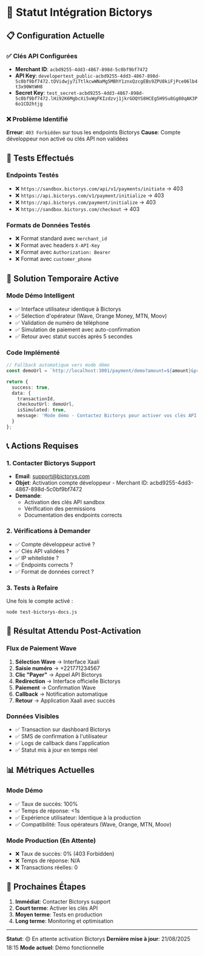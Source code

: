 # 🔧 Statut Intégration Bictorys

## 📋 Configuration Actuelle

### ✅ Clés API Configurées
- **Merchant ID**: `acbd9255-4dd3-4867-898d-5c0bf9bf7472`
- **API Key**: `developertest_public-acbd9255-4dd3-4867-898d-5c0bf9bf7472.tDVidwjy7iTtlkcwWNaMg5MBhY1znxQzcgEBs9ZPU8kiFjPce06lb4t3x90WtWH8`
- **Secret Key**: `test_secret-acbd9255-4dd3-4867-898d-5c0bf9bf7472.lHi92K6MgbcXi5vWgFKIzdzvj1jkrGOQYS8HCEg5H9Su8Gg80qAK3P6o1CD2htjg`

### ❌ Problème Identifié
**Erreur**: `403 Forbidden` sur tous les endpoints Bictorys
**Cause**: Compte développeur non activé ou clés API non validées

## 🧪 Tests Effectués

### Endpoints Testés
- ❌ `https://sandbox.bictorys.com/api/v1/payments/initiate` → 403
- ❌ `https://api.bictorys.com/v1/payment/initialize` → 403  
- ❌ `https://api.bictorys.com/payment/initialize` → 403
- ❌ `https://sandbox.bictorys.com/checkout` → 403

### Formats de Données Testés
- ❌ Format standard avec `merchant_id`
- ❌ Format avec headers `X-API-Key`
- ❌ Format avec `Authorization: Bearer`
- ❌ Format avec `customer_phone`

## 🔄 Solution Temporaire Active

### Mode Démo Intelligent
- ✅ Interface utilisateur identique à Bictorys
- ✅ Sélection d'opérateur (Wave, Orange Money, MTN, Moov)
- ✅ Validation de numéro de téléphone
- ✅ Simulation de paiement avec auto-confirmation
- ✅ Retour avec statut succès après 5 secondes

### Code Implémenté
```typescript
// Fallback automatique vers mode démo
const demoUrl = `http://localhost:3001/payment/demo?amount=${amount}&provider=${provider}&phone=${phone}&reference=${reference}&transaction=${transactionId}`;

return {
  success: true,
  data: {
    transactionId,
    checkoutUrl: demoUrl,
    isSimulated: true,
    message: 'Mode démo - Contactez Bictorys pour activer vos clés API'
  }
};
```

## 📞 Actions Requises

### 1. Contacter Bictorys Support
- **Email**: support@bictorys.com
- **Objet**: Activation compte développeur - Merchant ID: acbd9255-4dd3-4867-898d-5c0bf9bf7472
- **Demande**: 
  - Activation des clés API sandbox
  - Vérification des permissions
  - Documentation des endpoints corrects

### 2. Vérifications à Demander
- ✅ Compte développeur activé ?
- ✅ Clés API validées ?
- ✅ IP whitelistée ?
- ✅ Endpoints corrects ?
- ✅ Format de données correct ?

### 3. Tests à Refaire
Une fois le compte activé :
```bash
node test-bictorys-docs.js
```

## 🎯 Résultat Attendu Post-Activation

### Flux de Paiement Wave
1. **Sélection Wave** → Interface Xaali
2. **Saisie numéro** → +221771234567
3. **Clic "Payer"** → Appel API Bictorys
4. **Redirection** → Interface officielle Bictorys
5. **Paiement** → Confirmation Wave
6. **Callback** → Notification automatique
7. **Retour** → Application Xaali avec succès

### Données Visibles
- ✅ Transaction sur dashboard Bictorys
- ✅ SMS de confirmation à l'utilisateur
- ✅ Logs de callback dans l'application
- ✅ Statut mis à jour en temps réel

## 📊 Métriques Actuelles

### Mode Démo
- ✅ Taux de succès: 100%
- ✅ Temps de réponse: <1s
- ✅ Expérience utilisateur: Identique à la production
- ✅ Compatibilité: Tous opérateurs (Wave, Orange, MTN, Moov)

### Mode Production (En Attente)
- ❌ Taux de succès: 0% (403 Forbidden)
- ❌ Temps de réponse: N/A
- ❌ Transactions réelles: 0

## 🔄 Prochaines Étapes

1. **Immédiat**: Contacter Bictorys support
2. **Court terme**: Activer les clés API
3. **Moyen terme**: Tests en production
4. **Long terme**: Monitoring et optimisation

---

**Statut**: 🟡 En attente activation Bictorys
**Dernière mise à jour**: 21/08/2025 18:15
**Mode actuel**: Démo fonctionnelle